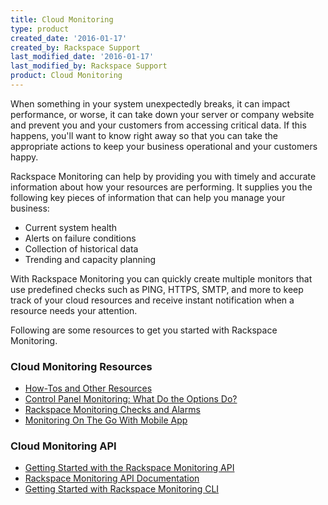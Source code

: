 ```yaml
---
title: Cloud Monitoring
type: product
created_date: '2016-01-17'
created_by: Rackspace Support
last_modified_date: '2016-01-17'
last_modified_by: Rackspace Support
product: Cloud Monitoring
---
```


When something in your system unexpectedly breaks, it can impact
performance, or worse, it can take down your server or company website
and prevent you and your customers from accessing critical data. If this
happens, you'll want to know right away so that you can take the
appropriate actions to keep your business operational and your customers
happy.

Rackspace Monitoring can help by providing you with timely and accurate
information about how your resources are performing. It supplies you the
following key pieces of information that can help you manage your
business:

-   Current system health
-   Alerts on failure conditions
-   Collection of historical data
-   Trending and capacity planning

With Rackspace Monitoring you can quickly create multiple monitors that
use predefined checks such as PING, HTTPS, SMTP, and more to keep track
of your cloud resources and receive instant notification when a resource
needs your attention.

Following are some resources to get you started with Rackspace
Monitoring.

###  Cloud Monitoring Resources

-   [How-Tos and Other
    Resources](/how-to/cloud-monitoring-how-tos-other-resources)
-   [Control Panel Monitoring: What Do the Options
    Do?](/how-to/control-panel-monitoring-what-do-the-options-do)
-   [Rackspace Monitoring Checks and
    Alarms](/how-to/rackspace-cloud-monitoring-checks-and-alarms%20)
-   [Monitoring On The Go With Mobile
    App](/how-to/introducing-cloud-monitoring-on-mobile)

###  Cloud Monitoring API

-   [Getting Started with the Rackspace Monitoring
    API](https://developer.rackspace.com/docs/cloud-monitoring/getting-started/)
-   [Rackspace Monitoring API
    Documentation](https://developer.rackspace.com/docs/cloud-monitoring/v1/developer-guide/)
-   [Getting Started with Rackspace Monitoring
    CLI](/how-to/getting-started-with-cloud-monitoring)
